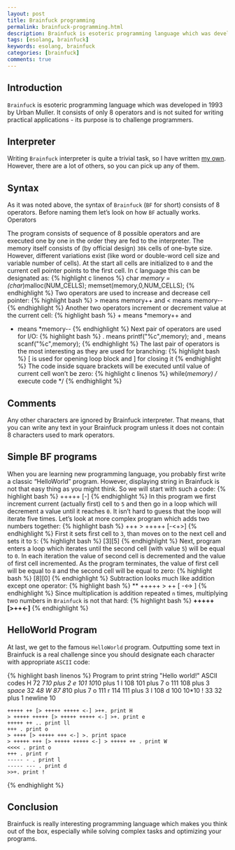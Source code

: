 ```yaml
---
layout: post
title: Brainfuck programming
permalink: brainfuck-programming.html
description: Brainfuck is esoteric programming language which was developed in 1993 by Urban Muller. It consists of only 8 operators and is not suited for writing practical applications - its purpose is to challenge programmers.
tags: [esolang, brainfuck]
keywords: esolang, brainfuck
categories: [brainfuck]
comments: true
---
```


## Introduction

`Brainfuck` is esoteric programming language which was developed in 1993 by Urban Muller.
It consists of only 8 operators and is not suited for writing practical applications - its purpose is to challenge programmers.

## Interpreter

Writing `Brainfuck` interpreter is quite a trivial task, so I have written [my own](https://github.com/RostakaGmfun/bfuck). However, there are a lot of others, so you can pick up any of them.

## Syntax

As it was noted above, the syntax of `Brainfuck` (`BF` for short) consists of 8 operators. Before naming them let’s look on how `BF` actually works.
Operators

The program consists of sequence of 8 possible operators and are executed one by one in the order they are fed to the interpreter.
The memory itself consists of (by official design) `30k` cells of one-byte size.
However, different variations exist (like word or double-word cell size and variable number of cells).
At the start all cells are initialized to `0` and the current cell pointer points to the first cell.
In `C` language this can be designated as:
{% highlight c linenos %}
    char *memory = (char*)malloc(NUM_CELLS);
    memset(memory,0,NUM_CELLS);
{% endhighlight %}
Two operators are used to increase and decrease cell pointer:
{% highlight bash %}
    > means memory++ and
< means memory--
{% endhighlight %}
Another two operators increment or decrement value at the current cell:
{% highlight bash %}
    +  means  *memory++  and
-  means  *memory--
{% endhighlight %}
Next pair of operators are used for I/O:
{% highlight bash %}
    . means printf("%c",memory); and
, means scanf("%c",memory);
{% endhighlight %}
The last pair of operators is the most interesting as they are used for branching:
{% highlight bash %}
    [ is used for opening loop block and
]  for closing it
{% endhighlight %}
The code inside square brackets will be executed until value of current cell won’t be zero:
{% highlight c linenos %}
    while(*memory)
        /* execute code */
{% endhighlight %}

## Comments

Any other characters are ignored by Brainfuck interpreter.
That means, that you can write any text in your Brainfuck program unless it does not contain 8 characters used to mark operators.

## Simple BF programs

When you are learning new programming language, you probably first write a classic “HelloWorld” program.
However, displaying string in Brainfuck is not that easy thing as you might think.
So we will start with such a code:
{% highlight bash %}
    +++++ [-]
{% endhighlight %}
In this program we first increment current (actually first) cell to `5` and then go in a loop which will decrement a value until it reaches `0`.
It isn’t hard to guess that the loop will iterate five times. Let’s look at more complex program which adds two numbers together:
{% highlight bash %}
    +++ > +++++ [-<+>]
{% endhighlight %}
First it sets first cell to `3`, than moves on to the next cell and sets it to `5`:
{% highlight bash %}
    [3][5]
{% endhighlight %}
Next, program enters a loop which iterates until the second cell (with value `5`) will be equal to `0`.
In each iteration the value of second cell is decremented and the value of first cell incremented.
As the program terminates, the value of first cell will be equal to `8` and the second cell will be equal to zero:
{% highlight bash %}
    [8][0]
{% endhighlight %}
Subtraction looks much like addition except one operator:
{% highlight bash %}
    ** +++++ > ++ [ -<-> ]
{% endhighlight %}
Since multiplication is addition repeated `n` times, multiplying two numbers in `Brainfuck` is not that hard:
{% highlight bash %}
    **+++++  [>++<-]**
{% endhighlight %}

## HelloWorld Program

At last, we get to the famous `HelloWorld` program.
Outputting some text in Brainfuck is a real challenge since you should designate each character with appropriate `ASCII` code:

{% highlight bash linenos %}
    Program to print string "Hello world!"
    ASCII codes
    H 72 7*10 plus 2
    e 101 10*10 plus 1
    l 108 101 plus 7
    o 111 108 plus 3
    _space_ 32 4*8
    W 87 8*10 plus 7
    o 111
    r 114 111 plus 3
    l 108
    d 100 10*10
    ! 33 32 plus 1
    newline 10

    +++++ ++ [> +++++ +++++ <-] >++. print H
    > +++++ +++++ [> +++++ +++++ <-] >+. print e
    +++++ ++ .. print ll
    +++ . print o
    > ++++ [> +++++ +++ <-] >. print space
    > +++++ +++ [> +++++ +++++ <-] > +++++ ++ . print W
    <<<< . print o
    +++ . print r
    ----- - . print l
    ----- --- . print d
    >>+. print !
{% endhighlight %}

## Conclusion

Brainfuck is really interesting programming language which makes you think out of the box,
especially while solving complex tasks and optimizing your programs.
